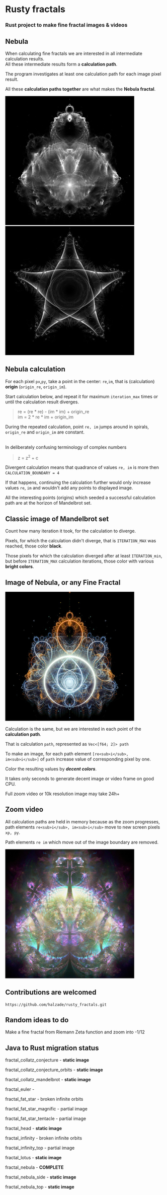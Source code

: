 # Rusty fractals

### Rust project to make fine fractal images & videos

## Nebula

When calculating fine fractals we are interested in all intermediate calculation results.  
All these intermediate results form a **calculation path**.

The program investigates at least one calculation path for each image pixel result.

All these **calculation paths together** are what makes the **Nebula fractal**.

![nebula](images/nebula.jpg)
![fat star](images/fat_star.jpg)


## Nebula calculation

For each pixel `px`,`py`, take a point in the center: `re`,`im`, that is (calculation)  **origin** (`origin_re`, `origin_im`).

Start calculation below, and repeat it for maximum `iteration_max` times or until the calculation result
diverges.

> re = (re * re) - (im * im) + origin_re  
> im = 2 * re * im + origin_im

During the repeated calculation, point `re, im` jumps around in spirals,  
`origin_re` and `origin_im` are constant.

<br/>
In deliberately confusing terminology of complex numbers

> z = z<sup>2</sup> + c 

Divergent calculation means that quadrance of values `re, im` is more then `CALCULATION_BOUNDARY = 4`

If that happens, continuing the calculation further would only increase values `re`, `im`
and wouldn't add any points to displayed image.

All the interesting points (origins) which seeded a successful calculation path are at the horizon of Mandelbrot set.

## Classic image of Mandelbrot set

Count how many iteration it took, for the calculation to diverge.

Pixels, for which the calculation didn't diverge, that is `ITERATION_MAX` was reached, those color **black**.

Those pixels for which the calculation diverged after at least `ITERATION_min`, but before `ITERATION_MAX`
calculation iterations, those color with various **bright colors**.

## Image of Nebula, or any Fine Fractal

![infinity](images/infinity.jpg)

Calculation is the same, but we are interested in each point of the **calculation path**.

That is calculation `path`, represented as `Vec<[f64; 2]> path`

To make an image, for each path element `[re<sub>i</sub>, im<sub>i</sub>]` of `path` increase value of corresponding pixel by one.

Color the resulting values by **_decent colors_**.

It takes only seconds to generate decent image or video frame on good CPU.

Full zoom video or 10k resolution image may take 24h+


## Zoom video

All calculation paths are held in memory because as the zoom progresses,   
path elements `re<sub>i</sub>, im<sub>i</sub>` move to new screen pixels `xp, py`.

Path elements `re im` which move out of the image boundary are removed.

![Euler](images/euler.jpg)

## Contributions are welcomed

```
https://github.com/halzade/rusty_fractals.git
```

## Random ideas to do

Make a fine fractal from Riemann Zeta function and zoom into -1/12

## Java to Rust migration status

fractal_collatz_conjecture - **static image**    

fractal_collatz_conjecture_orbits - **static image**

fractal_collatz_mandelbrot - **static image**   

fractal_euler -

fractal_fat_star - broken infinite orbits 

fractal_fat_star_magnific - partial image

fractal_fat_star_tentacle - partial image

fractal_head - **static image**     

fractal_infinity - broken infinite orbits

fractal_infinity_top - partial image

fractal_lotus - **static image**   

fractal_nebula - **COMPLETE**  

fractal_nebula_side - **static image**

fractal_nebula_top - **static image**

